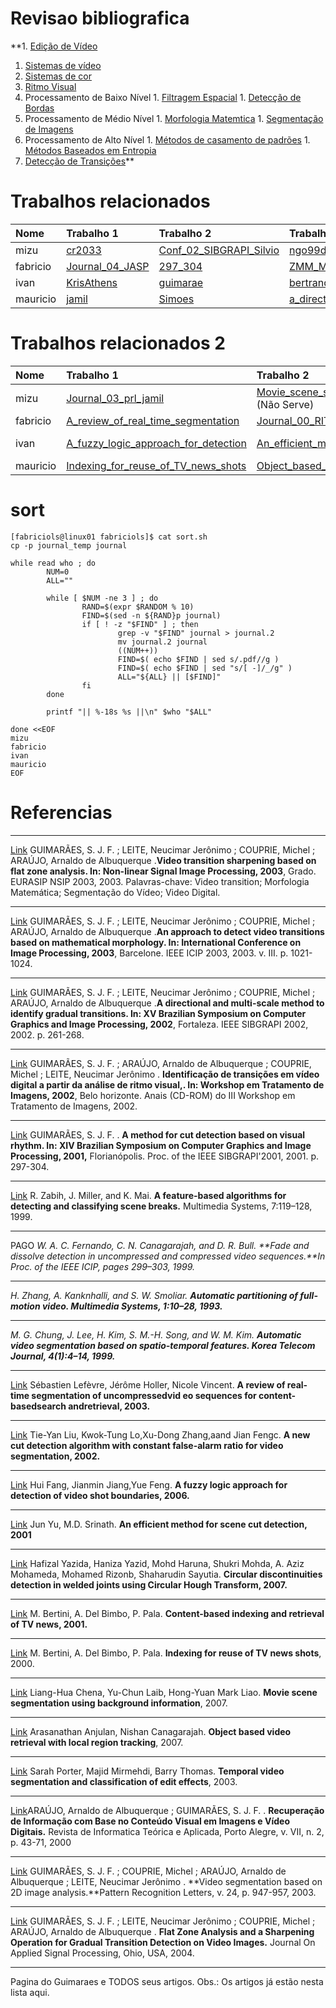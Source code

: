 # Revisao bibliografica #

**1. [Edição de Vídeo](EdicaoVideo.md)
  1. [Sistemas de vídeo](SistemaVideo.md)
  1. [Sistemas de cor](SistemaCor.md)
  1. [Ritmo Visual](RitmoVisual.md)
  1. Processamento de Baixo Nível
    1. [Filtragem Espacial](FiltragemEspacial.md)
    1. [Detecção de Bordas](Borda.md)
  1. Processamento de Médio Nível
    1. [Morfologia Matemtica](Morfologia.md)
    1. [Segmentação de Imagens](Segmentacao.md)
  1. Processamento de Alto Nível
    1. [Métodos de casamento de padrões](CasamentoDePadros.md)
    1. [Métodos Baseados em Entropia](Entropia.md)
  1. [Detecção de Transições](DeteccaoTransicao.md)**


# Trabalhos relacionados #

| **Nome**   | **Trabalho 1**      | **Trabalho 2**            | **Trabalho 3** |
|:-----------|:--------------------|:--------------------------|:---------------|
| mizu     | [cr2033](cr2033.md)          | [Conf\_02\_SIBGRAPI\_Silvio](Conf_02_SIBGRAPI_Silvio.md) | [ngo99detection](ngo99detection.md)  |
| fabricio | [Journal\_04\_JASP](Journal_04_JASP.md) | [297\_304](297_304.md)                 | [ZMM\_MM95](ZMM_MM95.md)        |
| ivan     | [KrisAthens](KrisAthens.md)      | [guimarae](guimarae.md)                | [bertrand97image](bertrand97image.md) |
| mauricio | [jamil](jamil.md)           | [Simoes](Simoes.md)                  | [a\_directional\_and\_parametrized](a_directional_and_parametrized.md) |

# Trabalhos relacionados 2 #


| **Nome**   | **Trabalho 1**      | **Trabalho 2**            | **Trabalho 3** |
|:-----------|:--------------------|:--------------------------|:---------------|
| mizu                | [Journal\_03\_prl\_jamil](Journal_03_prl_jamil.md) | [Movie\_scene\_segmentation\_using\_background\_information](Movie_scene_segmentation_using_background_information.md) (Não Serve) | [Circular\_discontinuities\_detection](Circular_discontinuities_detection.md) (Não Serve) |
| fabricio            | [A\_review\_of\_real\_time\_segmentation](A_review_of_real_time_segmentation.md) | [Journal\_00\_RITA](Journal_00_RITA.md) (nao serve) | [A\_new\_cut\_detection\_algorithm](A_new_cut_detection_algorithm.md) |
| ivan                | [A\_fuzzy\_logic\_approach\_for\_detection](A_fuzzy_logic_approach_for_detection.md) | [An\_efficient\_method\_for\_scene\_cut\_detection](An_efficient_method_for_scene_cut_detection.md) | [Content\_based\_indexing\_and\_retrieval\_of\_TV\_news](Content_based_indexing_and_retrieval_of_TV_news.md) (Bizarro n serve)|
| mauricio            | [Indexing\_for\_reuse\_of\_TV\_news\_shots](Indexing_for_reuse_of_TV_news_shots.md) | [Object\_based\_video\_retrieval\_with\_local\_region\_tracking](Object_based_video_retrieval_with_local_region_tracking.md) | [Temporal\_video\_segmentation\_and\_classification\_of\_edit\_effects](Temporal_video_segmentation_and_classification_of_edit_effects.md) |


# sort #
```
[fabriciols@linux01 fabriciols]$ cat sort.sh
cp -p journal_temp journal

while read who ; do
        NUM=0
        ALL=""

        while [ $NUM -ne 3 ] ; do
                RAND=$(expr $RANDOM % 10)
                FIND=$(sed -n ${RAND}p journal)
                if [ ! -z "$FIND" ] ; then
                        grep -v "$FIND" journal > journal.2
                        mv journal.2 journal
                        ((NUM++))
                        FIND=$( echo $FIND | sed s/.pdf//g )
                        FIND=$( echo $FIND | sed "s/[ -]/_/g" )
                        ALL="${ALL} || [$FIND]"
                fi
        done

        printf "|| %-18s %s ||\n" $who "$ALL"

done <<EOF
mizu
fabricio
ivan
mauricio
EOF
```

# Referencias #


---

[Link](http://code.google.com/p/m-fit/downloads/detail?name=Journal_04_JASP.pdf&can=2&q=#makechanges)
GUIMARÃES, S. J. F. ; LEITE, Neucimar Jerônimo ; COUPRIE, Michel ; ARAÚJO, Arnaldo de Albuquerque .**Video transition sharpening based on flat zone analysis. In: Non-linear Signal Image Processing, 2003**, Grado. EURASIP NSIP 2003, 2003.
Palavras-chave: Video transition; Morfologia Matemática; Segmentação do Vídeo; Video Digital.

---

[Link](http://m-fit.googlecode.com/files/cr2033.pdf)
GUIMARÃES, S. J. F. ; LEITE, Neucimar Jerônimo ; COUPRIE, Michel ; ARAÚJO, Arnaldo de Albuquerque .**An approach to detect video transitions based on mathematical morphology. In: International Conference on Image Processing, 2003**, Barcelone. IEEE ICIP 2003, 2003. v. III. p. 1021-1024.

---

[Link](http://m-fit.googlecode.com/files/Conf_02_SIBGRAPI_Silvio.pdf)
GUIMARÃES, S. J. F. ; LEITE, Neucimar Jerônimo ; COUPRIE, Michel ; ARAÚJO, Arnaldo de Albuquerque .**A directional and multi-scale method to identify gradual transitions. In: XV Brazilian Symposium on Computer Graphics and Image Processing, 2002**, Fortaleza. IEEE SIBGRAPI 2002, 2002. p. 261-268.

---

[Link](http://m-fit.googlecode.com/files/guimarae.pdf)
GUIMARÃES, S. J. F. ; ARAÚJO, Arnaldo de Albuquerque ; COUPRIE, Michel ; LEITE, Neucimar Jerônimo . **Identificação de transições em vídeo digital a partir da análise de ritmo visual,. In: Workshop em Tratamento de Imagens, 2002**, Belo horizonte. Anais (CD-ROM) do III Workshop em Tratamento de Imagens, 2002.

---

[Link](http://m-fit.googlecode.com/files/297-304.pdf)
GUIMARÃES, S. J. F. . **A method for cut detection based on visual rhythm. In: XIV Brazilian Symposium on Computer Graphics and Image Processing, 2001,** Florianópolis. Proc. of the IEEE SIBGRAPI'2001, 2001. p. 297-304.

---

[Link](http://m-fit.googlecode.com/files/ZMM-MM95.pdf) R. Zabih, J. Miller, and K. Mai. **A feature-based algorithms for detecting and classifying
scene breaks.** Multimedia Systems, 7:119–128, 1999.

---

PAGO
_W. A. C. Fernando, C. N. Canagarajah, and D. R. Bull. **Fade and dissolve detection
in uncompressed and compressed video sequences.**In Proc. of the IEEE ICIP, pages
299–303, 1999._

---

_H. Zhang, A. Kanknhalli, and S. W. Smoliar. **Automatic partitioning of full-motion
video. Multimedia Systems, 1:10–28, 1993.**_

---

_M. G. Chung, J. Lee, H. Kim, S. M.-H. Song, and W. M. Kim. **Automatic video segmentation based on spatio-temporal features. Korea Telecom Journal, 4(1):4–14, 1999.**_

---

[Link](http://m-fit.googlecode.com/files/A%20review%20of%20real-time%20segmentation.pdf) Sébastien Lefèvre, Jérôme Holler, Nicole Vincent. **A review of real-time segmentation of uncompressedvid eo sequences for content-basedsearch andretrieval, 2003.**

---

[Link](http://m-fit.googlecode.com/files/A%20new%20cut%20detection%20algorithm.pdf) Tie-Yan Liu, Kwok-Tung Lo,Xu-Dong Zhang,aand Jian Fengc. **A new cut detection algorithm with constant false-alarm ratio for video segmentation, 2002.**

---

[Link](http://m-fit.googlecode.com/files/A%20fuzzy%20logic%20approach%20for%20detection.pdf) Hui Fang, Jianmin Jiang,Yue Feng. **A fuzzy logic approach for detection of video shot boundaries, 2006.**

---

[Link](http://m-fit.googlecode.com/files/An%20efficient%20method%20for%20scene%20cut%20detection.pdf) Jun Yu, M.D. Srinath. **An efficient method for scene cut detection, 2001**

---

[Link](http://m-fit.googlecode.com/files/Circular%20discontinuities%20detection.pdf) Hafizal Yazida, Haniza Yazid, Mohd Haruna, Shukri Mohda, A. Aziz Mohameda,
Mohamed Rizonb, Shaharudin Sayutia. **Circular discontinuities detection in welded joints using Circular Hough Transform, 2007.**

---

[Link](http://m-fit.googlecode.com/files/Content-based%20indexing%20and%20retrieval%20of%20TV%20news.pdf) M. Bertini, A. Del Bimbo, P. Pala. **Content-based indexing and retrieval of TV news, 2001.**

---

[Link](http://m-fit.googlecode.com/files/Indexing%20for%20reuse%20of%20TV%20news%20shots.pdf) M. Bertini, A. Del Bimbo, P. Pala. **Indexing for reuse of TV news shots**, 2000.

---

[Link](http://m-fit.googlecode.com/files/Movie%20scene%20segmentation%20using%20background%20information.pdf) Liang-Hua Chena, Yu-Chun Laib, Hong-Yuan Mark Liao. **Movie scene segmentation using background information**, 2007.

---

[Link](http://m-fit.googlecode.com/files/Object%20based%20video%20retrieval%20with%20local%20region%20tracking.pdf) Arasanathan Anjulan, Nishan Canagarajah. **Object based video retrieval with local region tracking**, 2007.

---

[Link](http://m-fit.googlecode.com/files/Temporal%20video%20segmentation%20and%20classification%20of%20edit%20effects.pdf) Sarah Porter, Majid Mirmehdi, Barry Thomas. **Temporal video segmentation and classification of edit effects**, 2003.

---

[Link](http://m-fit.googlecode.com/files/Journal_00_RITA.pdf)ARAÚJO, Arnaldo de Albuquerque ; GUIMARÃES, S. J. F. . **Recuperação de Informação com Base no Conteúdo Visual em Imagens e Vídeo Digitais.** Revista de Informatica Teórica e Aplicada, Porto Alegre, v. VII, n. 2, p. 43-71, 2000

---

[Link](http://m-fit.googlecode.com/files/Journal_03_prl_jamil.pdf) GUIMARÃES, S. J. F. ; COUPRIE, Michel ; ARAÚJO, Arnaldo de Albuquerque ; LEITE, Neucimar Jerônimo . **Video segmentation based on 2D image analysis.**Pattern Recognition Letters, v. 24, p. 947-957, 2003.

---

[Link](http://www.inf.pucminas.br/projetos/viplab/site/viplab/files/pdf/Journal_04_JASP.pdf) GUIMARÃES, S. J. F. ; LEITE, Neucimar Jerônimo ; COUPRIE, Michel ; ARAÚJO, Arnaldo de Albuquerque . **Flat Zone Analysis and a Sharpening Operation for Gradual Transition Detection on Video Images.** Journal On Applied Signal Processing, Ohio, USA, 2004.

---

Pagina do Guimaraes e TODOS seus artigos. Obs.: Os artigos já estão nesta lista aqui.
